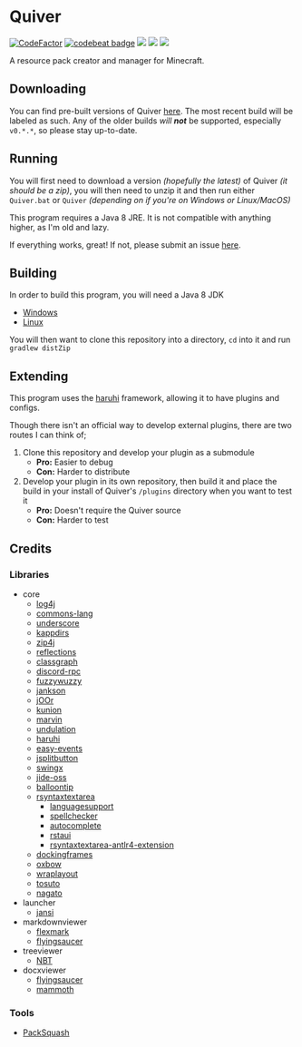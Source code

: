 # Quiver

<a href="https://www.codefactor.io/repository/github/deflatedpickle/quiver"><img src="https://www.codefactor.io/repository/github/deflatedpickle/quiver/badge" alt="CodeFactor" /></a>
<a href="https://codebeat.co/projects/github-com-deflatedpickle-quiver-rewrite"><img alt="codebeat badge" src="https://codebeat.co/badges/65a2da8a-28b9-4cd4-ac82-c521cc531a63" /></a>
<a href="https://www.codacy.com/gh/DeflatedPickle/Quiver/dashboard?utm_source=github.com&amp;utm_medium=referral&amp;utm_content=DeflatedPickle/Quiver&amp;utm_campaign=Badge_Grade"><img src="https://app.codacy.com/project/badge/Grade/ed4a4e2eb4d844eba3f8897869406128"/></a>
<a href="https://snyk.io/test/github/DeflatedPickle/Quiver"><img src="https://snyk.io/test/github/DeflatedPickle/Quiver/badge.svg"/></a>
<a href="https://codeclimate.com/github/DeflatedPickle/Quiver/maintainability"><img src="https://api.codeclimate.com/v1/badges/0f980169bbebf3f680b4/maintainability" /></a>

A resource pack creator and manager for Minecraft.

## Downloading

You can find pre-built versions of Quiver [here](https://github.com/deflatedpickle/quiver/releases). The most recent
build will be labeled as such. Any of the older builds *will* ***not*** be supported, especially `v0.*.*`, so please
stay up-to-date.

## Running

You will first need to download a version *(hopefully the latest)* of Quiver *(it should be a zip)*, you will then need
to unzip it and then run either `Quiver.bat` or `Quiver` *(depending on if you're on Windows or Linux/MacOS)*

This program requires a Java 8 JRE. It is not compatible with anything higher, as I'm old and lazy.

If everything works, great! If not, please submit an
issue [here](https://github.com/DeflatedPickle/Quiver/issues?q=is%3Aissue+is%3Aopen+sort%3Aupdated-desc).

## Building

In order to build this program, you will need a Java 8 JDK

- [Windows](https://github.com/ojdkbuild/ojdkbuild/releases/tag/java-1.8.0-openjdk-debug-1.8.0.265-1.b01)
- [Linux](http://openjdk.java.net/install/)

You will then want to clone this repository into a directory, `cd` into it and run `gradlew distZip`

## Extending

This program uses the [haruhi](https://github.com/DeflatedPickle/haruhi) framework, allowing it to have plugins and
configs.

Though there isn't an official way to develop external plugins, there are two routes I can think of;

1. Clone this repository and develop your plugin as a submodule
	- **Pro:** Easier to debug
	- **Con:** Harder to distribute
2. Develop your plugin in its own repository, then build it and place the build in your install of Quiver's `/plugins`
directory when you want to test it
	- **Pro:** Doesn't require the Quiver source
	- **Con:** Harder to test

## Credits

### Libraries

- core
	- [log4j](https://github.com/apache/logging-log4j2)
	- [commons-lang](https://github.com/apache/commons-lang)
	- [underscore](https://github.com/javadev/underscore-java)
	- [kappdirs](https://github.com/erayerdin/kappdirs)
	- [zip4j](https://github.com/srikanth-lingala/zip4j)
	- [reflections](https://github.com/ronmamo/reflections)
	- [classgraph](https://github.com/classgraph/classgraph)
	- [discord-rpc](https://github.com/Vatuu/discord-rpc)
	- [fuzzywuzzy](https://github.com/xdrop/fuzzywuzzy)
	- [jankson](https://github.com/falkreon/Jankson)
	- [jOOr](https://github.com/jOOQ/jOOR)
	- [kunion](https://github.com/renatoathaydes/kunion)
	- [marvin](https://github.com/DeflatedPickle/marvin)
	- [undulation](https://github.com/DeflatedPickle/undulation)
	- [haruhi](https://github.com/DeflatedPickle/haruhi)
	- [easy-events](https://github.com/Fylipp/easy-events)
	- [jsplitbutton](https://github.com/rhwood/jsplitbutton)
	- [swingx](https://github.com/smartbow-gmbh/swingx)
	- [jide-oss](https://github.com/jidesoft/jide-oss)
	- [balloontip](https://github.com/timmolderez/balloontip)
	- [rsyntaxtextarea](https://github.com/bobbylight/RSyntaxTextArea)
		- [languagesupport](https://github.com/bobbylight/RSTALanguageSupport)
		- [spellchecker](https://github.com/bobbylight/SpellChecker)
		- [autocomplete](https://github.com/bobbylight/AutoComplete)
		- [rstaui](https://github.com/bobbylight/RSTAUI)
		- [rsyntaxtextarea-antlr4-extension](https://github.com/tisoft/rsyntaxtextarea-antlr4-extension)
	- [dockingframes](https://github.com/Benoker/DockingFrames)
	- [oxbow](https://github.com/eugener/oxbow)
	- [wraplayout](https://github.com/DeflatedPickle/WrapLayout)
	- [tosuto](https://github.com/DeflatedPickle/tosuto)
	- [nagato](https://github.com/DeflatedPickle/Nagato)
- launcher
	- [jansi](https://github.com/fusesource/jansi)
- markdownviewer
	- [flexmark](https://github.com/vsch/flexmark-java)
	- [flyingsaucer](https://github.com/flyingsaucerproject/flyingsaucer)
- treeviewer
	- [NBT](https://github.com/Querz/NBT)
- docxviewer
	- [flyingsaucer](https://github.com/flyingsaucerproject/flyingsaucer)
	- [mammoth](https://github.com/mwilliamson/java-mammoth)

### Tools

- [PackSquash](https://github.com/ComunidadAylas/PackSquash)
